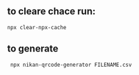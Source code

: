 ## to cleare chace run:

    npx clear-npx-cache

## to generate

     npx nikan-qrcode-generator FILENAME.csv
